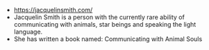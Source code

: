 - https://jacquelinsmith.com/
- Jacquelin Smith is a person with the currently rare ability of communicating with animals, star beings and speaking the light language.
- She has written a book named: Communicating with Animal Souls